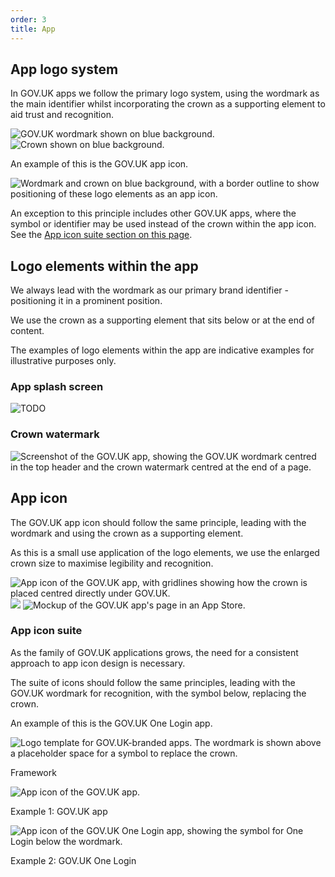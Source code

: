 ```yaml
---
order: 3
title: App
---
```


## App logo system

In GOV.UK apps we follow the primary logo system, using the wordmark as the main identifier whilst incorporating the crown as a supporting element to aid trust and recognition.

![GOV.UK wordmark shown on blue background.](./wordmark-on-blue.svg)
![Crown shown on blue background.](./crown-on-blue.svg)

An example of this is the GOV.UK app icon.

![Wordmark and crown on blue background, with a border outline to show positioning of these logo elements as an app icon.](./app-icon-on-blue.svg)

An exception to this principle includes other GOV.UK apps, where the symbol or identifier may be used instead of the crown within the app icon. See the [App icon suite section on this page](#app-icon-suite).

## Logo elements within the app

We always lead with the wordmark as our primary brand identifier - positioning it in a prominent position.

We use the crown as a supporting element that sits below or at the end of content.

The examples of logo elements within the app are indicative examples for illustrative purposes only.

### App splash screen

![TODO](./splash-screen-short.gif)

<!-- TODO: not sure if this should be the short or long version (both files are in the folder) -->

### Crown watermark

![Screenshot of the GOV.UK app, showing the GOV.UK wordmark centred in the top header and the crown watermark centred at the end of a page.](./app-watermark-example.png)

## App icon

The GOV.UK app icon should follow the same principle, leading with the wordmark and using the crown as a supporting element.

As this is a small use application of the logo elements, we use the enlarged crown size to maximise legibility and recognition.

![App icon of the GOV.UK app, with gridlines showing how the crown is placed centred directly under GOV.UK.](./app-icon-lines.svg) ![](./app-icon.svg) ![Mockup of the GOV.UK app's page in an App Store.](./app-store-example.png)

### <a name="app-icon-suite"></a>App icon suite

As the family of GOV.UK applications grows, the need for a consistent approach to app icon design is necessary.

The suite of icons should follow the same principles, leading with the GOV.UK wordmark for recognition, with the symbol below, replacing the crown. 

An example of this is the GOV.UK One Login app.

![Logo template for GOV.UK-branded apps. The wordmark is shown above a placeholder space for a symbol to replace the crown.](./app-icon-template.svg)

Framework

![App icon of the GOV.UK app.](./app-icon.svg)

Example 1: GOV.UK app

![App icon of the GOV.UK One Login app, showing the symbol for One Login below the wordmark. ](./app-icon-one-login.svg)

Example 2: GOV.UK One Login